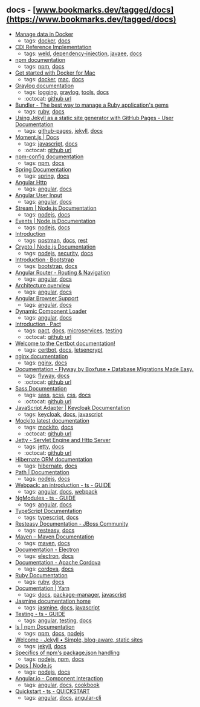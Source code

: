 docs - [www.bookmarks.dev/tagged/docs](https://www.bookmarks.dev/tagged/docs)
---
* [Manage data in Docker](https://docs.docker.com/storage/)
    * tags: [docker](../tags/docker.md), [docs](../tags/docs.md)
* [ CDI Reference Implementation](http://docs.jboss.org/weld/reference/latest/en-US/html_single/)
    * tags: [weld](../tags/weld.md), [dependency-injection](../tags/dependency-injection.md), [javaee](../tags/javaee.md), [docs](../tags/docs.md)
* [npm documentation  ](https://docs.npmjs.com/)
    * tags: [npm](../tags/npm.md), [docs](../tags/docs.md)
* [Get started with Docker for Mac](https://docs.docker.com/docker-for-mac/)
    * tags: [docker](../tags/docker.md), [mac](../tags/mac.md), [docs](../tags/docs.md)
* [Graylog documentation ](http://docs.graylog.org)
    * tags: [logging](../tags/logging.md), [graylog](../tags/graylog.md), [tools](../tags/tools.md), [docs](../tags/docs.md)
    * :octocat: [github url](https://github.com/Graylog2)
* [Bundler - The best way to manage a Ruby application's gems    ](http://bundler.io/docs.html)
    * tags: [ruby](../tags/ruby.md), [docs](../tags/docs.md)
* [Using Jekyll as a static site generator with GitHub Pages - User Documentation        ](https://help.github.com/articles/using-jekyll-as-a-static-site-generator-with-github-pages/)
    * tags: [github-pages](../tags/github-pages.md), [jekyll](../tags/jekyll.md), [docs](../tags/docs.md)
* [Moment.js | Docs](https://momentjs.com/docs/)
    * tags: [javascript](../tags/javascript.md), [docs](../tags/docs.md)
    * :octocat: [github url](https://github.com/moment/moment/)
* [npm-config documentation](https://docs.npmjs.com/misc/config)
    * tags: [npm](../tags/npm.md), [docs](../tags/docs.md)
* [Spring Documentation](https://spring.io/docs)
    * tags: [spring](../tags/spring.md), [docs](../tags/docs.md)
* [Angular Http](https://angular.io/guide/http)
    * tags: [angular](../tags/angular.md), [docs](../tags/docs.md)
* [Angular User Input](https://angular.io/guide/user-input)
    * tags: [angular](../tags/angular.md), [docs](../tags/docs.md)
* [Stream | Node.js Documentation](https://nodejs.org/api/stream.html)
    * tags: [nodejs](../tags/nodejs.md), [docs](../tags/docs.md)
* [Events | Node.js Documentation](https://nodejs.org/api/events.html)
    * tags: [nodejs](../tags/nodejs.md), [docs](../tags/docs.md)
* [Introduction](https://www.getpostman.com/docs/)
    * tags: [postman](../tags/postman.md), [docs](../tags/docs.md), [rest](../tags/rest.md)
* [Crypto | Node.js Documentation](https://nodejs.org/api/crypto.html)
    * tags: [nodejs](../tags/nodejs.md), [security](../tags/security.md), [docs](../tags/docs.md)
* [Introduction · Bootstrap ](https://getbootstrap.com/docs/4.0/getting-started/introduction/)
    * tags: [bootstrap](../tags/bootstrap.md), [docs](../tags/docs.md)
* [Angular Router - Routing & Navigation](https://angular.io/guide/router)
    * tags: [angular](../tags/angular.md), [docs](../tags/docs.md)
* [Architecture overview](https://angular.io/guide/architecture)
    * tags: [angular](../tags/angular.md), [docs](../tags/docs.md)
* [Angular Browser Support](https://angular.io/guide/browser-support)
    * tags: [angular](../tags/angular.md), [docs](../tags/docs.md)
* [Dynamic Component Loader](https://angular.io/guide/dynamic-component-loader)
    * tags: [angular](../tags/angular.md), [docs](../tags/docs.md)
* [Introduction · Pact](https://docs.pact.io/)
    * tags: [pact](../tags/pact.md), [docs](../tags/docs.md), [microservices](../tags/microservices.md), [testing](../tags/testing.md)
    * :octocat: [github url](https://github.com/realestate-com-au/pact)
* [Welcome to the Certbot documentation! ](https://certbot.eff.org/docs/)
    * tags: [certbot](../tags/certbot.md), [docs](../tags/docs.md), [letsencrypt](../tags/letsencrypt.md)
* [nginx documentation](https://nginx.org/en/docs/)
    * tags: [nginx](../tags/nginx.md), [docs](../tags/docs.md)
* [ Documentation - Flyway by Boxfuse • Database Migrations Made Easy.](https://flywaydb.org/documentation/)
    * tags: [flyway](../tags/flyway.md), [docs](../tags/docs.md)
    * :octocat: [github url](https://github.com/flyway/flyway)
* [Sass Documentation ](http://sass-lang.com/documentation/file.SASS_REFERENCE.html)
    * tags: [sass](../tags/sass.md), [scss](../tags/scss.md), [css](../tags/css.md), [docs](../tags/docs.md)
    * :octocat: [github url](https://github.com/sass/sass)
* [JavaScript Adapter | Keycloak Documentation](http://www.keycloak.org/docs/latest/securing_apps/topics/oidc/javascript-adapter.html)
    * tags: [keycloak](../tags/keycloak.md), [docs](../tags/docs.md), [javascript](../tags/javascript.md)
* [Mockito latest documentation](http://javadoc.io/page/org.mockito/mockito-core/latest/org/mockito/Mockito.html)
    * tags: [mockito](../tags/mockito.md), [docs](../tags/docs.md)
    * :octocat: [github url](https://github.com/mockito/mockito)
* [Jetty - Servlet Engine and Http Server](http://www.eclipse.org/jetty/documentation/)
    * tags: [jetty](../tags/jetty.md), [docs](../tags/docs.md)
    * :octocat: [github url](https://github.com/eclipse/jetty.project)
* [Hibernate ORM documentation]( http://hibernate.org/orm/documentation/)
    * tags: [hibernate](../tags/hibernate.md), [docs](../tags/docs.md)
* [Path | Documentation](https://nodejs.org/api/path.html)
    * tags: [nodejs](../tags/nodejs.md), [docs](../tags/docs.md)
* [Webpack: an introduction - ts - GUIDE](https://angular.io/guide/webpack)
    * tags: [angular](../tags/angular.md), [docs](../tags/docs.md), [webpack](../tags/webpack.md)
* [NgModules - ts - GUIDE](https://angular.io/guide/ngmodule)
    * tags: [angular](../tags/angular.md), [docs](../tags/docs.md)
* [TypeScript Documentation](https://www.typescriptlang.org/docs/index.html)
    * tags: [typescript](../tags/typescript.md), [docs](../tags/docs.md)
* [Resteasy Documentation - JBoss Community](http://resteasy.jboss.org/docs.html)
    * tags: [resteasy](../tags/resteasy.md), [docs](../tags/docs.md)
* [Maven – Maven Documentation](https://maven.apache.org/guides/index.html)
    * tags: [maven](../tags/maven.md), [docs](../tags/docs.md)
* [Documentation - Electron](https://electron.atom.io/docs/)
    * tags: [electron](../tags/electron.md), [docs](../tags/docs.md)
* [Documentation - Apache Cordova                        ](https://cordova.apache.org/docs/en/latest/)
    * tags: [cordova](../tags/cordova.md), [docs](../tags/docs.md)
* [Ruby Documentation](https://www.ruby-lang.org/en/documentation/)
    * tags: [ruby](../tags/ruby.md), [docs](../tags/docs.md)
* [Documentation | Yarn](https://yarnpkg.com/en/docs)
    * tags: [docs](../tags/docs.md), [package-manager](../tags/package-manager.md), [javascript](../tags/javascript.md)
* [Jasmine documentation home](https://jasmine.github.io/pages/docs_home.html)
    * tags: [jasmine](../tags/jasmine.md), [docs](../tags/docs.md), [javascript](../tags/javascript.md)
* [Testing - ts - GUIDE](https://angular.io/docs/ts/latest/guide/testing.html)
    * tags: [angular](../tags/angular.md), [testing](../tags/testing.md), [docs](../tags/docs.md)
* [ls | npm Documentation](https://docs.npmjs.com/cli/ls)
    * tags: [npm](../tags/npm.md), [docs](../tags/docs.md), [nodejs](../tags/nodejs.md)
* [Welcome - Jekyll • Simple, blog-aware, static sites](http://jekyllrb.com/docs/home/)
    * tags: [jekyll](../tags/jekyll.md), [docs](../tags/docs.md)
* [Specifics of npm's package.json handling](https://docs.npmjs.com/files/package.json)
    * tags: [nodejs](../tags/nodejs.md), [npm](../tags/npm.md), [docs](../tags/docs.md)
* [Docs | Node.js](https://nodejs.org/en/docs/)
    * tags: [nodejs](../tags/nodejs.md), [docs](../tags/docs.md)
* [Angular.io - Component Interaction](https://angular.io/guide/component-interaction)
    * tags: [angular](../tags/angular.md), [docs](../tags/docs.md), [cookbook](../tags/cookbook.md)
* [Quickstart - ts - QUICKSTART](https://angular.io/guide/quickstart)
    * tags: [angular](../tags/angular.md), [docs](../tags/docs.md), [angular-cli](../tags/angular-cli.md)

